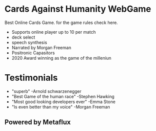 # Cards Against Humanity WebGame
Best Online Cards Game. for the game rules check here.
- Supports online player up to 10 per match
- deck select
- speech synthesis
- Narrated by Morgan Freeman
- Positronic Capasitors
- 2020 Award winning as the game of the milleniun

# Testimonials
- "superb" -Arnold schwarzenegger
- "Best Game of the human race" -Stephen Hawking
- "Most good looking developers ever" -Emma Stone
- "Is even better than my voice" -Morgan Freeman

## Powered by Metaflux
